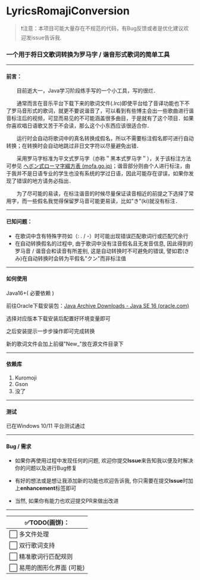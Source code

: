 # LyricsRomajiConversion

> ❗注意：本项目可能大量存在不规范的代码，有Bug反馈或者是优化建议欢迎发issue告诉我.



### 一个用于将日文歌词转换为罗马字 / 谐音形式歌词的简单工具


------
#### 前言：

&emsp;&emsp;目前逝大一，Java学习阶段练手写的一个小工具，写的很烂．

&emsp;&emsp;通常而言在音乐平台下载下来的歌词文件(.lrc)即使平台给了音译功能也下不了罗马音形式的歌词，就更不要说谐音了，可以看到有些博主会出一些歌曲进行谐音标注后的视频，可显而易见的不可能涵盖很多曲目，于是就有了这个项目．如果你喜欢唱日语歌又苦于不会读，那么这个小东西应该很适合你．

&emsp;&emsp;运行时会自动将歌词中的真名转换成假名，所以不需要标注假名即可进行自动转换；在转换时会自动地跳过非日文字符以尽量避免出错．

&emsp;&emsp;采用罗马字标准为平文式罗马字（亦称＂黑本式罗马字＂），关于该标注方法可参见 [ヘボン式ローマ字綴方表 (mofa.go.jp)](https://www.ezairyu.mofa.go.jp/passport/hebon.html)；谐音部分则由个人进行标注，由于我并不是日语专业的学生也没有系统的学过日语，因此可能存在谬误，如果你发现了错误的地方请务必指出．

&emsp;&emsp;为了尽可能的易读，在标注谐音的时候尽量保证读音相近的前提之下选择了常用字，而一些假名我觉得保留罗马音可能更易读，比如"き"(ki)就没有标注．


------
#### 已知问题：

- 在歌词中含有特殊字符如（: . / -）时可能出现错误匹配歌词行或匹配冗余行
- 在自动转换假名的过程中, 由于歌词中没有注音假名且无发音信息, 因此得到的罗马音 / 谐音会和读音有所差别, 这是自动转换时不可避免的错误, 譬如君(きみ)在自动转换时会转为平假名"クン"而非标注值


------
#### 如何使用

Java16+( 必要依赖 )

前往Oracle下载安装包：[Java Archive Downloads - Java SE 16 (oracle.com)](https://www.oracle.com/java/technologies/javase/jdk16-archive-downloads.html)

选择对应版本下载安装后配置好环境变量即可

之后安装提示一步步操作即可完成转换

新的歌词文件会加上前缀"New_"放在源文件目录下


------
#### 依赖库

1. Kuromoji
2. Gson
3. 没了


------
#### 测试

已在Windows 10/11 平台测试通过


------
#### Bug / 需求

- 如果你再使用过程中发现任何的问题, 欢迎你提交**Issue**来告知我以便及时解决你的问题以及进行Bug修复

- 有好的想法或是想让我添加新的功能也欢迎告诉我, 你只需要在提交**Issue**时加上**enhancement**标签即可

- 当然, 如果你有能力也欢迎提交PR来做出改进


------
| ✅TODO(画饼)：       |
|------------------|
| ⬜  多文件处理         |
| ⬜  双行歌词支持        |
| ⬜  精准歌词行匹配规则     |
| ⬜  易用的图形化界面 (可能) |
